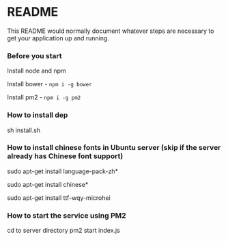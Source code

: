 # README #

This README would normally document whatever steps are necessary to get your application up and running.

### Before you start
Install node and npm

Install bower - `npm i -g bower`

Install pm2 - `npm i -g pm2`

### How to install dep
sh install.sh

### How to install chinese fonts in Ubuntu server (skip if the server already has Chinese font support)
sudo apt-get install language-pack-zh*

sudo apt-get install chinese*

sudo apt-get install ttf-wqy-microhei

### How to start the service using PM2 ###
cd to server directory
pm2 start index.js
